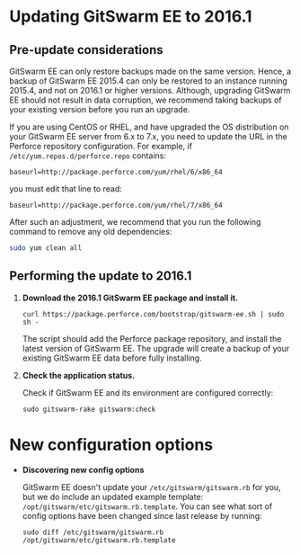 # Updating GitSwarm EE to 2016.1

## Pre-update considerations

GitSwarm EE can only restore backups made on the same version. Hence, a
backup of GitSwarm EE 2015.4 can only be restored to an instance running
2015.4, and not on 2016.1 or higher versions. Although, upgrading GitSwarm
EE should not result in data corruption, we recommend taking backups of
your existing version before you run an upgrade.

If you are using CentOS or RHEL, and have upgraded the OS distribution on
your GitSwarm EE server from 6.x to 7.x, you need to update the URL in the
Perforce repository configuration. For example, if
`/etc/yum.repos.d/perforce.repo` contains:

```
baseurl=http://package.perforce.com/yum/rhel/6/x86_64
```

you must edit that line to read:

```
baseurl=http://package.perforce.com/yum/rhel/7/x86_64
```

After such an adjustment, we recommend that you run the following command
to remove any old dependencies:

```bash
sudo yum clean all
```

## Performing the update to 2016.1

1.  **Download the 2016.1 GitSwarm EE package and install it.**

    ```
    curl https://package.perforce.com/bootstrap/gitswarm-ee.sh | sudo sh -
    ```

    The script should add the Perforce package repository, and install the
    latest version of GitSwarm EE. The upgrade will create a backup of your
    existing GitSwarm EE data before fully installing.

1.  **Check the application status.**

    Check if GitSwarm EE and its environment are configured correctly:

    ```
    sudo gitswarm-rake gitswarm:check
    ```

# New configuration options

*  **Discovering new config options**

    GitSwarm EE doesn't update your `/etc/gitswarm/gitswarm.rb` for you,
    but we do include an updated example template:
    `/opt/gitswarm/etc/gitswarm.rb.template`. You can see what sort of
    config options have been changed since last release by running:

    ```
    sudo diff /etc/gitswarm/gitswarm.rb /opt/gitswarm/etc/gitswarm.rb.template
    ```
